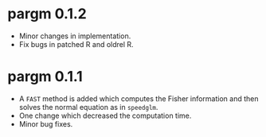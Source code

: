# pargm 0.1.2
* Minor changes in implementation.
* Fix bugs in patched R and oldrel R.

# pargm 0.1.1
* A `FAST` method is added which computes the Fisher information and then solves 
  the normal equation as in `speedglm`. 
* One change which decreased the computation time.
* Minor bug fixes.
